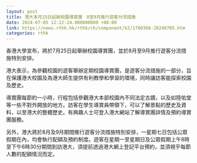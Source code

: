 ```yaml
---
layout: post
title: 港大本月25日起辦校園導賞團　8至9月推行遊客分流措施
date: 2024-07-05 12:22:24.000000000 +08:00
link: https://news.rthk.hk/rthk/ch/component/k2/1760366-20240705.htm
categories: rthk
---
```


香港大學宣布，將於7月25日起舉辦校園導賞團，並於8月至9月推行遊客分流措施特別安排。

港大表示，為參觀校園的遊客舉辦定期校園導賞團，是遊客分流措施的一部分，旨在保護港大校園及為港大師生提供有利教學和學習的環境，同時讓訪客能探索校園及歷史。

導賞團每節約一小時，行程包括參觀港大本部校園內不同法定古蹟，以及如陸佑堂等一些不對外開放的地方。訪客在學生導賞員帶領下，可以了解景點的歷史及資料，以至港大的整體歷史。有興趣人士可登入港大網站了解導賞團詳情及預約導賞團服務。

另外，港大將於8月及9月期間推行遊客分流措施特別安排，一星期七日包括公眾假期在內，均會執行配額及預約制度。遊客在星期一至星期日及公眾假期上午8時至下午6時30分期間到訪港大，須提前透過港大網上登記平台預約，並須視乎每節人數的配額情況而定。
